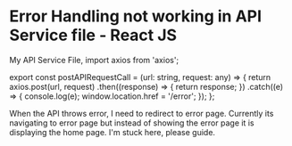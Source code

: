 
# Error Handling not working in API Service file - React JS

My API Service File,
import axios from 'axios';

export const postAPIRequestCall = (url: string, request: any) => {
  return axios.post(url, request)
    .then((response) => {
      return response;
    })
    .catch((e) => {
      console.log(e);
      window.location.href = '/error';
    });
};

When the API throws error, I need to redirect to error page. Currently its navigating to error page but instead of showing the error page it is displaying the home page.
I'm stuck here, please guide.

        